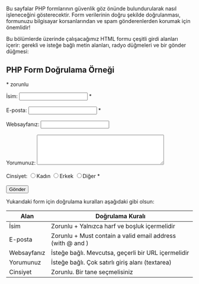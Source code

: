 Bu sayfalar PHP formlarının güvenlik göz önünde bulundurularak nasıl işleneceğini gösterecektir. Form verilerinin doğru şekilde doğrulanması, formunuzu bilgisayar korsanlarından ve spam gönderenlerden korumak için önemlidir!

Bu bölümlerde üzerinde çalışacağımız HTML formu çeşitli girdi alanları içerir: gerekli ve isteğe bağlı metin alanları, radyo düğmeleri ve bir gönder düğmesi:

<body>  
<h2>PHP Form Doğrulama Örneği</h2>
<p><span>* zorunlu</span></p>
<form>  
  İsim: <input type="text" name="name" value="">
  <span>*</span>
  <br><br>
  E-posta: <input type="text" name="email" value="">
  <span>*</span>
  <br><br>
  Websayfanız: <input type="text" name="website" value="">
  <span></span>
  <br><br>
  Yorumunuz: <textarea name="comment" rows="5" cols="40"></textarea>
  <br><br>
  Cinsiyet:
  <input type="radio" name="gender" value="female">Kadın
  <input type="radio" name="gender" value="male">Erkek
  <input type="radio" name="gender" value="other">Diğer  
  <span>*</span>
  <br><br>
  <input type="submit" name="submit" value="Gönder">  
</form>
</body>

Yukarıdaki form için doğrulama kuralları aşağıdaki gibi olsun:

| Alan | Doğrulama Kuralı |
| ---- | ---- |
| İsim | Zorunlu + Yalnızca harf ve boşluk içermelidir |
| E-posta | Zorunlu + Must contain a valid email address (with @ and ) |
| Websayfanız | İsteğe bağlı. Mevcutsa, geçerli bir URL içermelidir |
| Yorumunuz | İsteğe bağlı. Çok satırlı giriş alanı (textarea) |
| Cinsiyet | Zorunlu. Bir tane seçmelisiniz |
